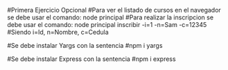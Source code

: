 #Primera Ejercicio Opcional
#Para ver el listado de cursos en el navegador se debe usar el comando: node principal
#Para realizar la inscripcion se debe usar el comando: node principal inscribir -i=1 -n=Sam -c=12345
#Siendo i=Id, n=Nombre, c=Cedula

#Se debe instalar Yargs con la sentencia
#npm i yargs

#Se debe instalar Express con la sentencia
#npm i express